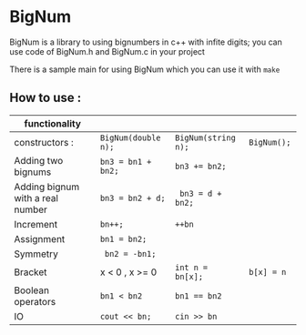 # BigNum


BigNum is a library to using bignumbers in c++ with infite digits;
you can use code of BigNum.h and BigNum.c in your project 

There is a sample main for using BigNum which you can use it with `make`




## How to use :

| functionality  |   |  |        |
|------------------|--------------------|------------------|------------------|
| constructors :   | `BigNum(double n); ` | `BigNum(string n);`|     `BigNum(); `   |
|Adding two bignums|`bn3 = bn1 + bn2;`     |`bn3 += bn2; `       |                  |
|Adding bignum with a real number| `bn3 = bn2 + d;`|` bn3 = d + bn2;`|      |
| Increment |`bn++;` |` ++bn `|         |
| Assignment   | `bn1 = bn2;`  | |      |
| Symmetry |` bn2 = -bn1;`|  |  |
| Bracket|x < 0 , x >= 0| `int n = bn[x];` |     `b[x] = n `  |
| Boolean operators|`bn1 < bn2 `| `bn1 == bn2` |      |
| IO |` cout << bn; ` |`cin >> bn`|  |

